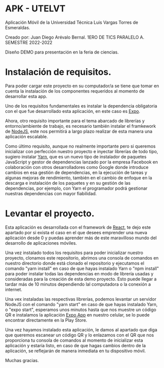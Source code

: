 # APK - UTELVT
Aplicación Móvil de la Universidad Técnica Luis Vargas Torres de Esmeraldas.

Creado por: Juan Diego Arévalo Bernal. 1ERO DE TICS PARALELO A. SEMESTRE 2022-2022

Diseño DEMO para presentación en la feria de ciencias.

# Instalación de requisitos.

Para poder cargar este proyecto en su computador/a se tiene que tomar en cuenta la instalación de los componentes requeridos al momento de desarrollar esta app.

Uno de los requisitos fundamentales es instalar la dependencia obligatoria con el que fue desarrollado esta aplicación, en este caso es [Expo].

[Expo]: https://docs.expo.dev/get-started/installation/

Ahora, otro requisito importante para el tema abarcado de librerías y entorno/ambiente de trabajo, es necesario también instalar el framkework de [NodeJS], este nos permitirá a largo plazo realizar de esta manera una aplicación escalable.

[NodeJS]: https://nodejs.org/en/download/

Como último requisito, aunque no realmente importante pero si queremos inicializar con perfección nuestro proyecto e inyectar librerías de todo tipo, sugiero instalar [Yarn], que es un nuevo tipo de instalador de paquetes JavaScript y gestor de dependencias lanzado por la empresa Facebook en colaboración con otros desarrolladores como Google donde introduce cambios en esa gestión de dependencias, en la ejecución de tareas y algunas mejoras de rendimiento, también en el cambio de enfoque en la descarga e instalación de los paquetes y en su gestión de las dependencias, por ejemplo, con Yarn el programador podrá gestionar nuestras dependencias con mayor fiabilidad.

[Yarn]: https://classic.yarnpkg.com/lang/en/docs/install/#windows-stable

# Levantar el proyecto.

Esta aplicación es desarrollada con el framework de [React], te dejo este apartado por si exista el caso en el que desees emprender una nueva aplicación desde 0  y puedas aprender más de este maravilloso mundo del desarrollo de aplicaciones móviles.

[React]: https://reactnative.dev/docs/environment-setup

Una vez instalado todos los requisitos para poder inicializar nuestro proyecto, clonamos este repositorio, abrimos una consola de comandos en nuestro directorio donde está clonado el repositorio y ejecutamos el comando "yarn install" en caso de que hayas instalado Yarn o "npm install" para poder instalar todas las dependencias en modo de librería usadas y consideradas para la creación de esta demo proyecto. Esto puede llegar a tardar más de 10 minutos dependiendo lal computadora o la conexión a internet.

Una vex instaladas las respectivas librerías, podemos levantar un servidor NodeJS con el comando "yarn start" en caso de que hayas instalado Yarn, o "expo start", esperamos unos minutos hasta que nos muestre un código QR e instalamos la aplicación [Expo App] en nuestro celular, se lo puede encontrar directamente en la Play Store.

[Expo App]: https://play.google.com/store/apps/details?id=host.exp.exponent&hl=es_EC&gl=US&pli=1

Una vez hayamos instalado esta aplicación, le damos al apartado que diga que queremos escanear un código QR y lo enlazamos con el QR que nos proporciona tu consola de comandos al momento de inicializar esta aplicación y estaría listo, en caso de que hagas cambios dentro de la aplicación, se reflejarán de manera inmediata en tu dispositivo móvil.

Muchas gracias.

